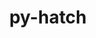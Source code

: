 ---
title: "py-hatch"
layout: cache
categories: [package, develop]
meta: {"compilers": ["none"], "num_specs": 8, "num_specs_by_stack": {"e4s": 7, "root": 8}, "oss": ["ubuntu22.04"], "platforms": ["linux"], "stacks": ["e4s", "root"], "targets": ["x86_64_v3"], "versions": ["1.14.1"]}
spec_details: [{"compiler": "none", "hash": "7atesrxisp55t3nhbbrdizpzxipiow4j", "os": "ubuntu22.04", "platform": "linux", "size": "-", "stacks": ["e4s", "root"], "target": "x86_64_v3", "variants": ["build_system=python_pip"], "versions": ["1.14.1"]}, {"compiler": "none", "hash": "mrmh4rpy4xtrfylihsl3cuow3tnijh3n", "os": "ubuntu22.04", "platform": "linux", "size": "-", "stacks": ["e4s", "root"], "target": "x86_64_v3", "variants": ["build_system=python_pip"], "versions": ["1.14.1"]}, {"compiler": "none", "hash": "nwbt5wyf7osnhphiwkj4mvbhifpq74uu", "os": "ubuntu22.04", "platform": "linux", "size": "-", "stacks": ["e4s", "root"], "target": "x86_64_v3", "variants": ["build_system=python_pip"], "versions": ["1.14.1"]}, {"compiler": "none", "hash": "p4g3mc6tujlvgjqpbhpovf5d5py6gs6x", "os": "ubuntu22.04", "platform": "linux", "size": "-", "stacks": ["e4s", "root"], "target": "x86_64_v3", "variants": ["build_system=python_pip"], "versions": ["1.14.1"]}, {"compiler": "none", "hash": "vkwhshjjtqnit2ulsdphyct65wmwt7fy", "os": "ubuntu22.04", "platform": "linux", "size": "-", "stacks": ["e4s", "root"], "target": "x86_64_v3", "variants": ["build_system=python_pip"], "versions": ["1.14.1"]}, {"compiler": "none", "hash": "wupxlpyyqdmdudu654gyvdv7fculoss6", "os": "ubuntu22.04", "platform": "linux", "size": "-", "stacks": ["e4s", "root"], "target": "x86_64_v3", "variants": ["build_system=python_pip"], "versions": ["1.14.1"]}, {"compiler": "none", "hash": "xmryta74mqsqi6hhbf5zfpbhm7bz3oju", "os": "ubuntu22.04", "platform": "linux", "size": "-", "stacks": ["root"], "target": "x86_64_v3", "variants": ["build_system=python_pip"], "versions": ["1.14.1"]}, {"compiler": "none", "hash": "yzqhf2m3yiizf2cljbykurul7lnqtkwv", "os": "ubuntu22.04", "platform": "linux", "size": "-", "stacks": ["e4s", "root"], "target": "x86_64_v3", "variants": ["build_system=python_pip"], "versions": ["1.14.1"]}]
---